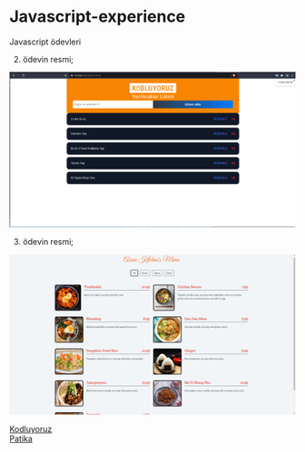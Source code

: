 # Javascript-experience
Javascript ödevleri

2. ödevin resmi;

![task2](task%202/todolist/image/Screenshot%20from%202022-05-04%2010-46-08.png)

3. ödevin resmi;

![task3](task%203/asiankitchen/image/Screenshot%20from%202022-05-04%2012-18-49.png)

[Kodluyoruz](https://www.kodluyoruz.org/)  
[Patika](https://www.patika.dev/)

